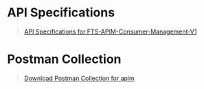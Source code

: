 # API Specifications

<!-- theme: info -->  
> [API Specifications for FTS-APIM-Consumer-Management-V1 ](https://github.com/Fiserv/apim/blob/develop/assets/APIM-postman-collection/fts-apim-postman-collection.zip)


 # Postman Collection

<!-- theme: info -->  
> [Download Postman Collection for apim ](https://github.com/Fiserv/apim/blob/feature/assets/APIM-postman-collection/fts-apim-postman-collection.zip)


